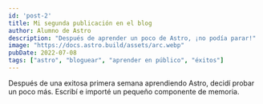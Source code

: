 ```yaml
---
id: 'post-2'
title: Mi segunda publicación en el blog
author: Alumno de Astro
description: "Después de aprender un poco de Astro, ¡no podía parar!"
image: "https://docs.astro.build/assets/arc.webp"
pubDate: 2022-07-08
tags: ["astro", "bloguear", "aprender en público", "éxitos"]
---
```

Después de una exitosa primera semana aprendiendo Astro, decidí probar un poco más. Escribí e importé un pequeño componente de memoria.